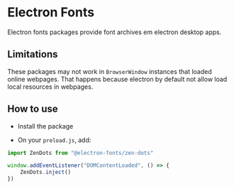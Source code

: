 # Electron Fonts

Electron fonts packages provide font archives em electron desktop apps.

## Limitations

These packages may not work in `BrowserWindow` instances that loaded online webpages. That happens because electron by default not allow load local resources in webpages.

## How to use

* Install the package

* On your `preload.js`, add:

```ts
import ZenDots from "@electron-fonts/zen-dots"

window.addEventListener("DOMContentLoaded", () => {
    ZenDots.inject()
})
```